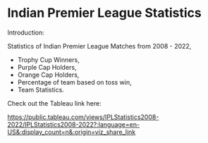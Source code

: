 # Indian Premier League Statistics

Introduction:

Statistics of Indian Premier League Matches from 2008 - 2022, 
  * Trophy Cup Winners,
  * Purple Cap Holders,
  * Orange Cap Holders, 
  * Percentage of team based on toss win,
  * Team Statistics.

Check out the Tableau link here: 

https://public.tableau.com/views/IPLStatistics2008-2022/IPLStatistics2008-2022?:language=en-US&:display_count=n&:origin=viz_share_link

